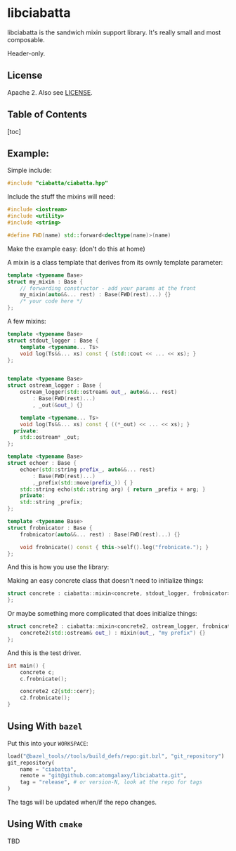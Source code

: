 libciabatta
===========

libciabatta is the sandwich mixin support library. It's really small and most composable.

Header-only.

License
-------

Apache 2. Also see [LICENSE](LICENSE).


Table of Contents
-----------------
[toc]


Example:
--------

Simple include:
```cpp
#include "ciabatta/ciabatta.hpp"
```

Include the stuff the mixins will need:
```cpp
#include <iostream>
#include <utility>
#include <string>

#define FWD(name) std::forward<decltype(name)>(name)
```

Make the example easy: (don't do this at home)

A mixin is a class template that derives from its ownly template parameter:
```cpp
template <typename Base>
struct my_mixin : Base {
    // forwarding constructor - add your params at the front
    my_mixin(auto&&... rest) : Base(FWD(rest)...) {}
    /* your code here */
};
```

A few mixins:
```cpp
template <typename Base>
struct stdout_logger : Base {
    template <typename... Ts>
    void log(Ts&&... xs) const { (std::cout << ... << xs); }
};


template <typename Base>
struct ostream_logger : Base {
    ostream_logger(std::ostream& out_, auto&&... rest)
        : Base(FWD(rest)...)
        , _out(&out_) {}

    template <typename... Ts>
    void log(Ts&&... xs) const { ((*_out) << ... << xs); }
  private:
    std::ostream* _out;
};

template <typename Base>
struct echoer : Base {
    echoer(std::string prefix_, auto&&... rest) 
        : Base(FWD(rest)...)
        ,_prefix(std::move(prefix_)) { }
    std::string echo(std::string arg) { return _prefix + arg; }
    private:
    std::string _prefix;
};

template <typename Base>
struct frobnicator : Base {
    frobnicator(auto&&... rest) : Base(FWD(rest)...) {}

    void frobnicate() const { this->self().log("frobnicate."); }
};
```

And this is how you use the library:

Making an easy concrete class that doesn't need to initialize things:

```cpp
struct concrete : ciabatta::mixin<concrete, stdout_logger, frobnicator> {
};
```

Or maybe something more complicated that does initialize things:
```cpp
struct concrete2 : ciabatta::mixin<concrete2, ostream_logger, frobnicator, echoer> {
    concrete2(std::ostream& out_) : mixin(out_, "my prefix") {}
};
```

And this is the test driver.
```cpp
int main() {
    concrete c;
    c.frobnicate();

    concrete2 c2{std::cerr};
    c2.frobnicate();
}
```

Using With `bazel`
------------------

Put this into your `WORKSPACE`:
```py
load("@bazel_tools//tools/build_defs/repo:git.bzl", "git_repository")
git_repository(
    name = "ciabatta",
    remote = "git@github.com:atomgalaxy/libciabatta.git",
    tag = "release", # or version-N, look at the repo for tags
)
```

The tags will be updated when/if the repo changes.


Using With `cmake`
------------------

TBD